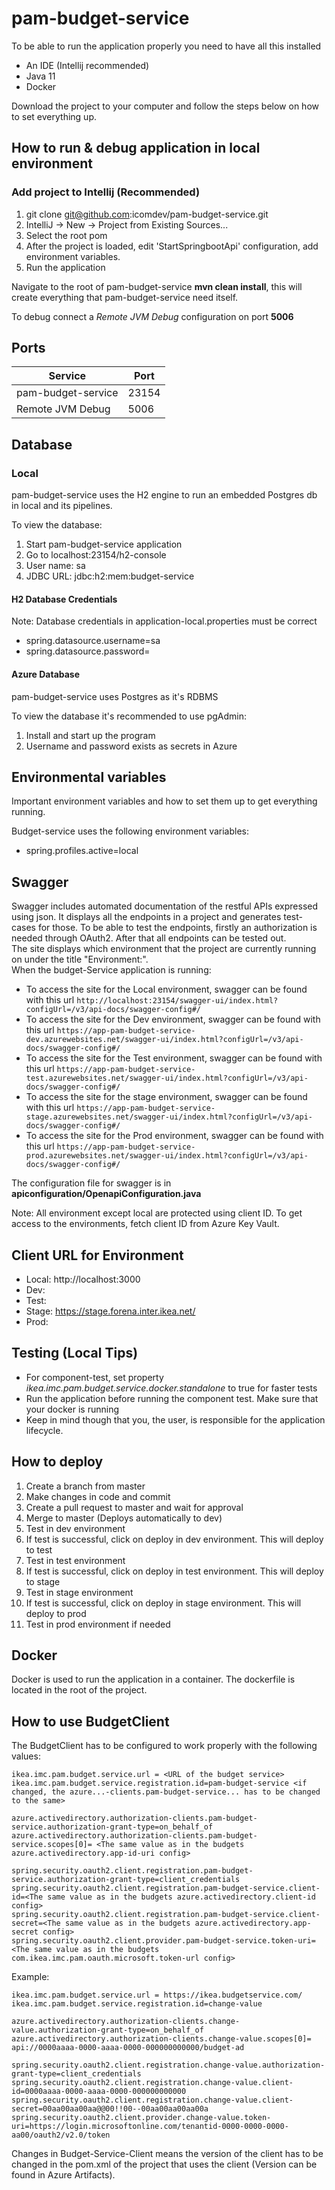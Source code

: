 # pam-budget-service

To be able to run the application properly you need to have all this installed

- An IDE (Intellij recommended)
- Java 11
- Docker

Download the project to your computer and follow the steps below on
how to set everything up.

## How to run & debug application in local environment
### Add project to Intellij (Recommended)

1. git clone git@github.com:icomdev/pam-budget-service.git
2. IntelliJ -> New -> Project from Existing Sources...
3. Select the root pom
4. After the project is loaded, edit 'StartSpringbootApi' configuration, add environment variables.
5. Run the application


Navigate to the root of pam-budget-service **mvn clean install**, this will create everything that pam-budget-service
need itself.

To debug connect a *Remote JVM Debug* configuration on port **5006**

## Ports
| Service            | Port |
|--------------------|----|
| pam-budget-service | 23154 |
| Remote JVM Debug   | 5006 |


## Database

### Local

pam-budget-service uses the H2 engine to run an embedded Postgres db in local and its pipelines.

To view the database:

1. Start pam-budget-service application
2. Go to localhost:23154/h2-console
3. User name: sa
4. JDBC URL: jdbc:h2:mem:budget-service

#### H2 Database Credentials
Note: Database credentials in application-local.properties must be correct
* spring.datasource.username=sa
* spring.datasource.password=

#### Azure Database

pam-budget-service uses Postgres as it's RDBMS

To view the database it's recommended to use pgAdmin:

1. Install and start up the program
2. Username and password exists as secrets in Azure

## Environmental variables

Important environment variables and how to set them up to get everything running.

Budget-service uses the following environment variables:
* spring.profiles.active=local

## Swagger

Swagger includes automated documentation of the restful APIs expressed using json. It displays all the endpoints in a project and generates test-cases
for those. To be able to test the endpoints, firstly an authorization is needed through OAuth2. After that all endpoints can be tested out.
<br>
The site displays which environment that the project are currently running on under the title "Environment:".
<br>
When the budget-Service application is running:
* To access the site for the Local environment, swagger can be found with this url `http://localhost:23154/swagger-ui/index.html?configUrl=/v3/api-docs/swagger-config#/`
* To access the site for the Dev environment, swagger can be found with this url `https://app-pam-budget-service-dev.azurewebsites.net/swagger-ui/index.html?configUrl=/v3/api-docs/swagger-config#/`
* To access the site for the Test environment, swagger can be found with this url `https://app-pam-budget-service-test.azurewebsites.net/swagger-ui/index.html?configUrl=/v3/api-docs/swagger-config#/`
* To access the site for the stage environment, swagger can be found with this url `https://app-pam-budget-service-stage.azurewebsites.net/swagger-ui/index.html?configUrl=/v3/api-docs/swagger-config#/`
* To access the site for the Prod environment, swagger can be found with this url `https://app-pam-budget-service-prod.azurewebsites.net/swagger-ui/index.html?configUrl=/v3/api-docs/swagger-config#/`

The configuration file for swagger is in **apiconfiguration/OpenapiConfiguration.java**

Note: All environment except local are protected using client ID. To get access to the environments, fetch client ID from Azure Key Vault.

## Client URL for Environment

* Local: http://localhost:3000
* Dev: 
* Test: 
* Stage: https://stage.forena.inter.ikea.net/
* Prod: 

## Testing (Local Tips)

* For component-test, set property *ikea.imc.pam.budget.service.docker.standalone* to true for faster tests
* Run the application before running the component test. Make sure that your docker is running
* Keep in mind though that you, the user, is responsible for the application lifecycle.

## How to deploy

1. Create a branch from master
2. Make changes in code and commit
3. Create a pull request to master and wait for approval
4. Merge to master (Deploys automatically to dev)
5. Test in dev environment
6. If test is successful, click on deploy in dev environment. This will deploy to test
7. Test in test environment
8. If test is successful, click on deploy in test environment. This will deploy to stage
9. Test in stage environment
10. If test is successful, click on deploy in stage environment. This will deploy to prod
11. Test in prod environment if needed

## Docker

Docker is used to run the application in a container. The dockerfile is located in the root of the project.

## How to use BudgetClient

The BudgetClient has to be configured to work properly with the following values:

```
ikea.imc.pam.budget.service.url = <URL of the budget service>
ikea.imc.pam.budget.service.registration.id=pam-budget-service <if changed, the azure...-clients.pam-budget-service... has to be changed to the same>

azure.activedirectory.authorization-clients.pam-budget-service.authorization-grant-type=on_behalf_of
azure.activedirectory.authorization-clients.pam-budget-service.scopes[0]= <The same value as in the budgets azure.activedirectory.app-id-uri config>

spring.security.oauth2.client.registration.pam-budget-service.authorization-grant-type=client_credentials
spring.security.oauth2.client.registration.pam-budget-service.client-id=<The same value as in the budgets azure.activedirectory.client-id config>
spring.security.oauth2.client.registration.pam-budget-service.client-secret=<The same value as in the budgets azure.activedirectory.app-secret config>
spring.security.oauth2.client.provider.pam-budget-service.token-uri=<The same value as in the budgets com.ikea.imc.pam.oauth.microsoft.token-url config>
```

Example:

```
ikea.imc.pam.budget.service.url = https://ikea.budgetservice.com/
ikea.imc.pam.budget.service.registration.id=change-value

azure.activedirectory.authorization-clients.change-value.authorization-grant-type=on_behalf_of
azure.activedirectory.authorization-clients.change-value.scopes[0]= api://0000aaaa-0000-aaaa-0000-000000000000/budget-ad

spring.security.oauth2.client.registration.change-value.authorization-grant-type=client_credentials
spring.security.oauth2.client.registration.change-value.client-id=0000aaaa-0000-aaaa-0000-000000000000
spring.security.oauth2.client.registration.change-value.client-secret=00aa00aa00aa@@00!!00--00aa00aa00aa00a
spring.security.oauth2.client.provider.change-value.token-uri=https://login.microsoftonline.com/tenantid-0000-0000-0000-aa00/oauth2/v2.0/token
```
Changes in Budget-Service-Client means the version of the client has to be changed in the pom.xml of the project that uses the client (Version can be found in Azure Artifacts).
<br>

